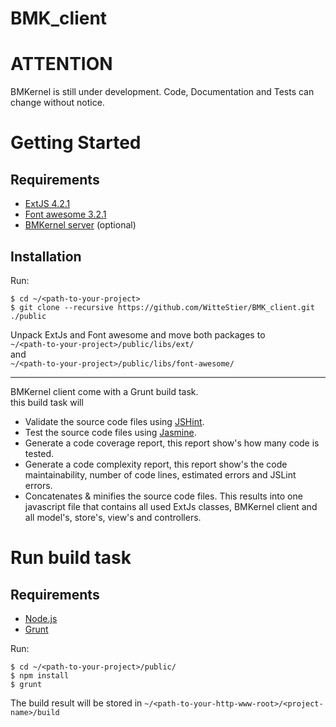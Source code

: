BMK_client
==========

# ATTENTION
BMKernel is still under development.
Code, Documentation and Tests can change without notice.

# Getting Started

## Requirements
- [ExtJS 4.2.1](http://www.sencha.com/products/extjs/download/)
- [Font awesome 3.2.1](http://fontawesome.io/3.2.1/)
- [BMKernel server](https://github.com/WitteStier/BMK_server) (optional)

## Installation
Run:

    $ cd ~/<path-to-your-project>
    $ git clone --recursive https://github.com/WitteStier/BMK_client.git ./public

Unpack ExtJs and Font awesome and move both packages to  
`~/<path-to-your-project>/public/libs/ext/`  
and  
`~/<path-to-your-project>/public/libs/font-awesome/`

---

BMKernel client come with a Grunt build task.  
this build task will

- Validate the source code files using [JSHint](http://www.jshint.com/).
- Test the source code files using [Jasmine](pivotal.github.io/jasmine/).
- Generate a code coverage report, this report show's how many code is tested.
- Generate a code complexity report, this report show's the code
  maintainability, number of code lines, estimated errors and JSLint errors.
- Concatenates & minifies the source code files. This results into one javascript
  file that contains all used ExtJs classes, BMKernel client and all model's,
  store's, view's and controllers.

# Run build task

## Requirements
- [Node.js](http://nodejs.org/)
- [Grunt](http://gruntjs.com/)

Run:

    $ cd ~/<path-to-your-project>/public/
    $ npm install 
    $ grunt

The build result will be stored in `~/<path-to-your-http-www-root>/<project-name>/build`